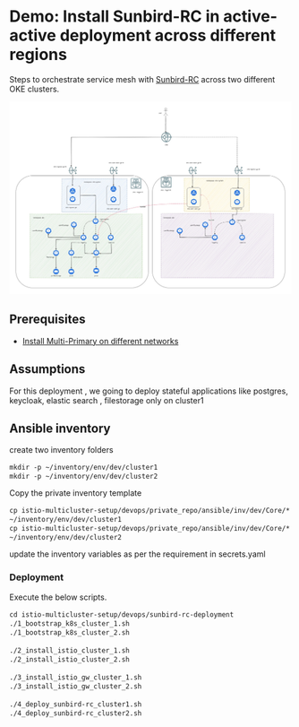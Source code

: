 # Demo: Install Sunbird-RC in active-active deployment across different regions

Steps to orchestrate service mesh with [Sunbird-RC](https://rc.sunbird.org/learn/readme) across two different OKE clusters.

![architecture](images/multicluster-2.jpg)

## Prerequisites

- [Install Multi-Primary on different networks](../istio-samples/multi-primary-diff-nw-oci/)

## Assumptions

For this deployment , we going to deploy stateful applications like postgres, keycloak, elastic search , filestorage only on cluster1

## Ansible inventory

create two inventory folders 

```
mkdir -p ~/inventory/env/dev/cluster1
mkdir -p ~/inventory/env/dev/cluster2
```

Copy the private inventory template 

```
cp istio-multicluster-setup/devops/private_repo/ansible/inv/dev/Core/* ~/inventory/env/dev/cluster1
cp istio-multicluster-setup/devops/private_repo/ansible/inv/dev/Core/* ~/inventory/env/dev/cluster2

```
update the inventory variables as per the requirement in secrets.yaml

### Deployment

Execute the below scripts.

```
cd istio-multicluster-setup/devops/sunbird-rc-deployment
./1_bootstrap_k8s_cluster_1.sh
./1_bootstrap_k8s_cluster_2.sh

./2_install_istio_cluster_1.sh
./2_install_istio_cluster_2.sh

./3_install_istio_gw_cluster_1.sh
./3_install_istio_gw_cluster_2.sh

./4_deploy_sunbird-rc_cluster1.sh
./4_deploy_sunbird-rc_cluster2.sh

```